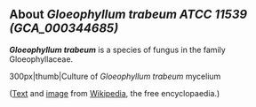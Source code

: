 About *Gloeophyllum trabeum ATCC 11539 (GCA\_000344685)* 
--------------------------------------------------------



***Gloeophyllum trabeum*** is a species of fungus in the family
Gloeophyllaceae.

300px\|thumb\|Culture of *Gloeophyllum trabeum* mycelium

([Text](http://en.wikipedia.org/wiki/Gloeophyllum_trabeum) and
[image](https://commons.wikimedia.org/wiki/File:Gloeophyllum_sepiarium_-_20070610-01.jpg)
from [Wikipedia](http://en.wikipedia.org/), the free encyclopaedia.)
